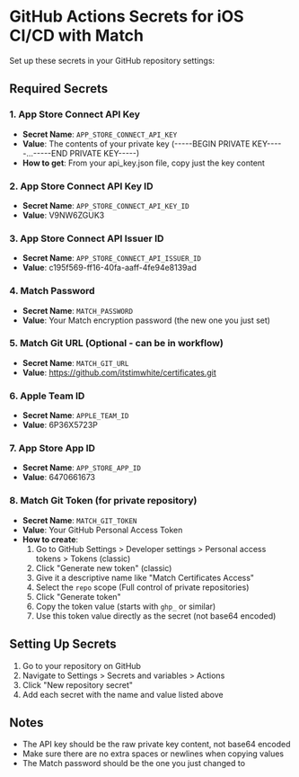 # GitHub Actions Secrets for iOS CI/CD with Match

Set up these secrets in your GitHub repository settings:

## Required Secrets

### 1. App Store Connect API Key
- **Secret Name**: `APP_STORE_CONNECT_API_KEY`
- **Value**: The contents of your private key (-----BEGIN PRIVATE KEY-----...-----END PRIVATE KEY-----)
- **How to get**: From your api_key.json file, copy just the key content

### 2. App Store Connect API Key ID
- **Secret Name**: `APP_STORE_CONNECT_API_KEY_ID`
- **Value**: V9NW6ZGUK3

### 3. App Store Connect API Issuer ID
- **Secret Name**: `APP_STORE_CONNECT_API_ISSUER_ID`
- **Value**: c195f569-ff16-40fa-aaff-4fe94e8139ad

### 4. Match Password
- **Secret Name**: `MATCH_PASSWORD`
- **Value**: Your Match encryption password (the new one you just set)

### 5. Match Git URL (Optional - can be in workflow)
- **Secret Name**: `MATCH_GIT_URL`
- **Value**: https://github.com/itstimwhite/certificates.git

### 6. Apple Team ID
- **Secret Name**: `APPLE_TEAM_ID`
- **Value**: 6P36X5723P

### 7. App Store App ID
- **Secret Name**: `APP_STORE_APP_ID`
- **Value**: 6470661673

### 8. Match Git Token (for private repository)
- **Secret Name**: `MATCH_GIT_TOKEN`
- **Value**: Your GitHub Personal Access Token
- **How to create**: 
  1. Go to GitHub Settings > Developer settings > Personal access tokens > Tokens (classic)
  2. Click "Generate new token" (classic)
  3. Give it a descriptive name like "Match Certificates Access"
  4. Select the `repo` scope (Full control of private repositories)
  5. Click "Generate token"
  6. Copy the token value (starts with `ghp_` or similar)
  7. Use this token value directly as the secret (not base64 encoded)

## Setting Up Secrets

1. Go to your repository on GitHub
2. Navigate to Settings > Secrets and variables > Actions
3. Click "New repository secret"
4. Add each secret with the name and value listed above

## Notes

- The API key should be the raw private key content, not base64 encoded
- Make sure there are no extra spaces or newlines when copying values
- The Match password should be the one you just changed to